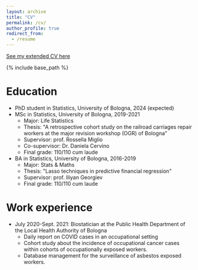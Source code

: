 ```yaml
---
layout: archive
title: "CV"
permalink: /cv/
author_profile: true
redirect_from:
  - /resume
---
```


[See my extended CV here](https://romenti.github.io/files/RiccardoOmenti_Academic_CV.pdf) 


{% include base_path %}


Education
======
* PhD student in Statistics, University of Bologna, 2024 (expected)
* MSc in Statistics, University of Bologna, 2019-2021
     * Major: Life Statistics
     * Thesis: "A retrospective cohort study on the railroad carriages repair workers at the major revision workshop (OGR) of Bologna"
     * Supervisor: prof. Rossella Miglio 
     * Co-supervisor: Dr. Daniela Cervino
     * Final grade: 110/110 cum laude
* BA in Statistics, University of Bologna, 2016-2019
     * Major: Stats & Maths
     * Thesis: "Lasso techniques in predictive financial regression"
     * Supervisor: prof. Iliyan Georgiev
     * Final grade: 110/110 cum laude



Work experience
======
* July 2020-Sept. 2021: Biostatician at the Public Health Department of the Local Health Authority of Bologna
  * Daily report on COVID cases in an occupational setting
  * Cohort study about the incidence of occupational cancer cases within cohorts of occupationally exposed workers.
  * Database management for the surveillance of asbestos exposed workers.


  



